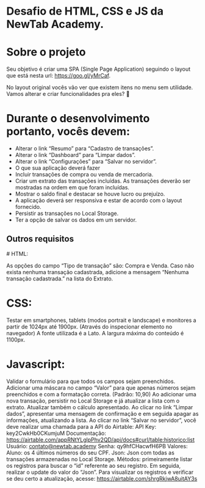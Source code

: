 <h1>Desafio de HTML, CSS e JS da NewTab Academy.</h1>

# Sobre o projeto
Seu objetivo é criar uma SPA (Single Page Application) seguindo o layout que está nesta url: https://goo.gl/yMrCaf.

No layout original vocês vão ver que existem itens no menu sem utilidade. Vamos alterar e criar funcionalidades pra eles? 🙂

# Durante o desenvolvimento portanto, vocês devem:

<ul>
  <li>Alterar o link “Resumo” para “Cadastro de transações”.</li>
<li>Alterar o link “Dashboard” para “Limpar dados”.</li>
<li>Alterar o link “Configurações” para “Salvar no servidor”.</li>
<li>O que sua aplicação deverá fazer</li>
<li>Incluir transações de compra ou venda de mercadoria.</li>
<li>Criar um extrato das transações incluídas. As transações deverão ser mostradas na ordem em que foram incluídas.</li>
<li>Mostrar o saldo final e destacar se houve lucro ou prejuízo.</li>
<li>A aplicação deverá ser responsiva e estar de acordo com o layout fornecido.</li>
<li>Persistir as transações no Local Storage.</li>
<li>Ter a opção de salvar os dados em um servidor.</li>
</ul>

<h2> Outros requisitos </h2>
# HTML:

As opções do campo “Tipo de transação” são: Compra e Venda.
Caso não exista nenhuma transação cadastrada, adicione a mensagem “Nenhuma transação cadastrada.” na lista do Extrato.

# CSS:

Testar em smartphones, tablets (modos portrait e landscape) e monitores a partir de 1024px até 1900px. (Através do inspecionar elemento no navegador)
A fonte utilizada é a Lato.
A largura máxima do conteúdo é 1100px.

# Javascript:

Validar o formulário para que todos os campos sejam preenchidos.
Adicionar uma máscara no campo “Valor” para que apenas números sejam preenchidos e com a formatação correta. (Padrão: 10,90)
Ao adicionar uma nova transação, persistir no Local Storage e já atualizar a lista com o extrato. Atualizar também o cálculo apresentado.
Ao clicar no link “Limpar dados”, apresentar uma mensagem de confirmação e em seguida apagar as informações, atualizando a lista.
Ao clicar no link “Salvar no servidor”, você deve realizar uma chamada para a API do Airtable:
API Key: key2CwkHb0CKumjuM
Documentação: https://airtable.com/appRNtYLglpPhv2QD/api/docs#curl/table:historico:list
Usuário: contato@newtab.academy
Senha: qy9hfCHacwfH6PB
Valores:
Aluno: os 4 últimos números do seu CPF.
Json: Json com todas as transações armazenadas no Local Storage.
Métodos: primeiramente listar os registros para buscar o “id” referente ao seu registro. Em seguida, realizar o update do valor do “Json”.
Para visualizar os registros e verificar se deu certo a atualização, acesse: https://airtable.com/shrgRkjwA8uitAY3s
